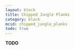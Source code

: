 ```yaml
---
layout: block
title: Chipped Jungle Planks
category: block
mcid: chipped_jungle_planks
todo: true
---
```



**TODO**
